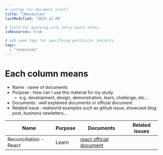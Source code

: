 ```yaml
---
# configs for document itself.
title: "🚚Resources"
lastModified: "2022-12-28"

# field for querying only entry point notes.
isResources: true

# add some tags for specifying particular subjects.
tags:
  - "resources"
---
```

# Each column means
- Name : name of documents
- Purpose : How can I use this material for my study.
	- e.g. development, design, demonstration, learn, challenge, etc...
- Documents : well explained documents or official document.
- Related issue : realworld examples such as github issue, showcase blog post, business newletters...

| Name                   | Purpose | Documents                                                               | Related issues |
| ---------------------- | ------- | ----------------------------------------------------------------------- | -------------- |
| Reconciliation - React | Learn   | [react official document](https://reactjs.org/docs/reconciliation.html) |                |
